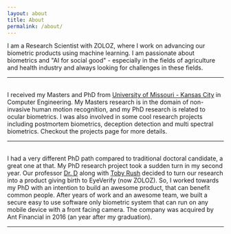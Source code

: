 ```yaml
---
layout: about
title: About
permalink: /about/
---
```


I am a Research Scientist with ZOLOZ, where I work on advancing our biometric products using machine learning. I am passionate about biometrics and "AI for social good" - especially in the fields of agriculture and health industry and always looking for challenges in these fields.

---
<br>
I received my Masters and PhD from <a href="https://www.polytechnique.edu/">University of Missouri - Kansas City</a> in Computer Engineering. My Masters research is in the domain of non-invasive human motion recognition, and my PhD research is related to ocular biometrics. I was also involved in some cool research projects including postmortem biometrics, deception detection and multi spectral biometrics. Checkout the projects page for more details.

---
<br>
I had a very different PhD path compared to traditional doctoral candidate, a great one at that. My PhD research project took a sudden turn in my second year. Our professor <a href="http://sce2.umkc.edu/csee/derakhshanir/Main.html">Dr. D</a> along with <a href="https://www.linkedin.com/in/tobiasrush/">Toby Rush</a> decided to turn our research into a product giving birth to EyeVerify (now ZOLOZ). So, I worked towards my PhD with an intention to build an awesome product, that can benefit common people. After years of work and an awesome team, we built a secure easy to use software only biometric system that can run on any mobile device with a front facing camera. The company was acquired by Ant Financial in 2016 (an year after my graduation). 

---
<br>
